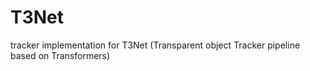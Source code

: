 # T3Net
tracker implementation for T3Net (Transparent object Tracker pipeline based on Transformers)
